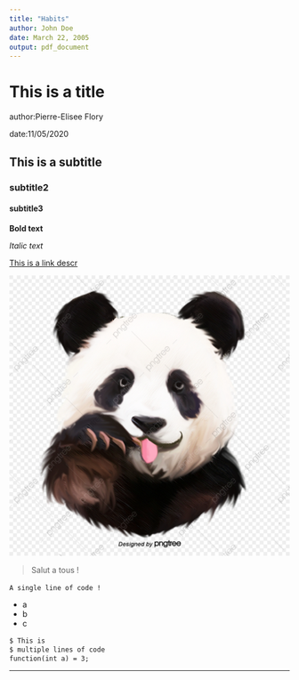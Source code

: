 ```yaml
---
title: "Habits"
author: John Doe
date: March 22, 2005
output: pdf_document
---
```


# This is a title

author:Pierre-Elisee Flory

date:11/05/2020

## This is a subtitle

### subtitle2

#### subtitle3

**Bold text**

*Italic text*

[This is a link descr](https://this.is.a.url)

![My image](panda.jpg)

> Salut a tous !

`A single line of code !`

* a
* b
* c

```
$ This is
$ multiple lines of code
function(int a) = 3;
```

---
